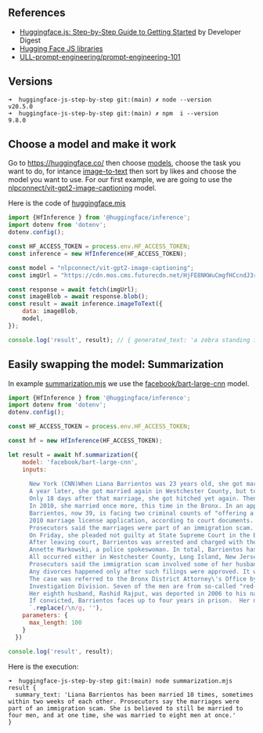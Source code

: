 ## References 

* [Huggingface.js: Step-by-Step Guide to Getting Started](https://youtu.be/z41vJlPMqnE) by Developer Digest
* [Hugging Face JS libraries](https://huggingface.co/docs/huggingface.js/index)
* [ULL-prompt-engineering/prompt-engineering-101](https://github.com/ULL-prompt-engineering/prompt-engineering-101)
  
## Versions

```
➜  huggingface-js-step-by-step git:(main) ✗ node --version
v20.5.0
➜  huggingface-js-step-by-step git:(main) ✗ npm  i --version
9.8.0
```

## Choose a model and make it work

Go to https://huggingface.co/ then choose  [models](https://huggingface.co/models), choose the task you want to do, for intance [image-to-text](https://huggingface.co/models?pipeline_tag=image-to-text) then sort by likes and choose the model you want to use.
For our first example, we are going to use the [nlpconnect/vit-gpt2-image-captioning](https://huggingface.co/nlpconnect/vit-gpt2-image-captioning) model.

Here is the code of [huggingface.mjs](/huggingface.mjs)

```js
import {HfInference } from '@huggingface/inference';
import dotenv from 'dotenv';
dotenv.config();

const HF_ACCESS_TOKEN = process.env.HF_ACCESS_TOKEN;
const inference = new HfInference(HF_ACCESS_TOKEN);

const model = "nlpconnect/vit-gpt2-image-captioning";
const imgUrl = "https://cdn.mos.cms.futurecdn.net/HjFE8NKWuCmgfHCcndJ3rK.jpg";

const response = await fetch(imgUrl);
const imageBlob = await response.blob();
const result = await inference.imageToText({
    data: imageBlob,
    model,
});

console.log('result', result); // { generated_text: 'a zebra standing in a field of tall grass ' }
```

## Easily swapping the model: Summarization

In example [summarization.mjs](/summarization.mjs) we use the [facebook/bart-large-cnn](https://huggingface.co/facebook/bart-large-cnn) model.

``` js
import {HfInference } from '@huggingface/inference';
import dotenv from 'dotenv';
dotenv.config();

const HF_ACCESS_TOKEN = process.env.HF_ACCESS_TOKEN;

const hf = new HfInference(HF_ACCESS_TOKEN);

let result = await hf.summarization({
    model: 'facebook/bart-large-cnn',
    inputs:
      `
      New York (CNN)When Liana Barrientos was 23 years old, she got married in Westchester County, New York.
      A year later, she got married again in Westchester County, but to a different man and without divorcing her first husband.
      Only 18 days after that marriage, she got hitched yet again. Then, Barrientos declared "I do" five more times, sometimes only within two weeks of each other.
      In 2010, she married once more, this time in the Bronx. In an application for a marriage license, she stated it was her "first and only" marriage.
      Barrientos, now 39, is facing two criminal counts of "offering a false instrument for filing in the first degree," referring to her false statements on the
      2010 marriage license application, according to court documents.
      Prosecutors said the marriages were part of an immigration scam.
      On Friday, she pleaded not guilty at State Supreme Court in the Bronx, according to her attorney, Christopher Wright, who declined to comment further.
      After leaving court, Barrientos was arrested and charged with theft of service and criminal trespass for allegedly sneaking into the New York subway through an emergency exit, said Detective
      Annette Markowski, a police spokeswoman. In total, Barrientos has been married 10 times, with nine of her marriages occurring between 1999 and 2002.
      All occurred either in Westchester County, Long Island, New Jersey or the Bronx. She is believed to still be married to four men, and at one time, she was married to eight men at once, prosecutors say.
      Prosecutors said the immigration scam involved some of her husbands, who filed for permanent residence status shortly after the marriages.
      Any divorces happened only after such filings were approved. It was unclear whether any of the men will be prosecuted.
      The case was referred to the Bronx District Attorney\'s Office by Immigration and Customs Enforcement and the Department of Homeland Security\'s
      Investigation Division. Seven of the men are from so-called "red-flagged" countries, including Egypt, Turkey, Georgia, Pakistan and Mali.
      Her eighth husband, Rashid Rajput, was deported in 2006 to his native Pakistan after an investigation by the Joint Terrorism Task Force.
      If convicted, Barrientos faces up to four years in prison.  Her next court appearance is scheduled for May 18.      
      `.replace(/\n/g, ''),
    parameters: {
      max_length: 100
    }
  })

console.log('result', result);
```

Here is the execution:

```
➜  huggingface-js-step-by-step git:(main) node summarization.mjs
result {
  summary_text: 'Liana Barrientos has been married 10 times, sometimes within two weeks of each other. Prosecutors say the marriages were part of an immigration scam. She is believed to still be married to four men, and at one time, she was married to eight men at once.'
}
```